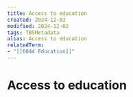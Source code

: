 ```yaml
---
title: Access to education
created: 2024-12-02
modified: 2024-12-02
tags: TBSMetadata
alias: Access to education
relatedTerm:
- "[[6044 Education]]"
---
```

# Access to education
